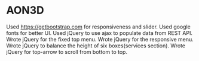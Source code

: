 # AON3D

Used https://getbootstrap.com for responsiveness and slider.
Used google fonts for better UI.
Used jQuery to use ajax to populate data from REST API.
Wrote jQuery for the fixed top menu.
Wrote jQuery for the responsive menu.
Wrote jQuery to balance the height of six boxes(services section).
Wrote jQuery for top-arrow to scroll from bottom to top. 
